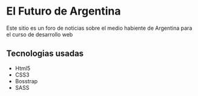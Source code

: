 <h1>El Futuro de Argentina</h1>
<p>Este sitio es un foro de noticias sobre el medio habiente de Argentina para el curso de desarrollo web</p>

<h2>Tecnologias usadas</h2>
<ul>
<li>Html5</li>
<li>CSS3</li>
<li>Bosstrap</li>
<li>SASS</li>
</ul>
